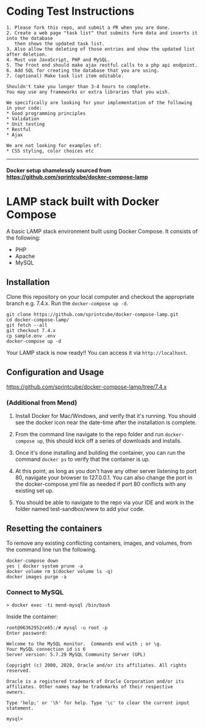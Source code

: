 # Coding Test Instructions

```
1. Please fork this repo, and submit a PR when you are done.
2. Create a web page "task list" that submits form data and inserts it into the database 
   then shows the updated task list. 
3. Also allow the deleting of those entries and show the updated list after deletion.
4. Must use JavaScript, PHP and MySQL.
5. The front end should make ajax restful calls to a php api endpoint.
6. Add SQL for creating the database that you are using.
7. (optional) Make task list item editable.

Shouldn't take you longer than 3-4 hours to complete.
You may use any frameworks or extra libraries that you wish. 

We specifically are looking for your implementation of the following in your code:
* Good programming principles
* Validation
* Unit testing
* Restful 
* Ajax

We are not looking for examples of:
* CSS styling, color choices etc
```

--------

#### Docker setup shamelessly sourced from https://github.com/sprintcube/docker-compose-lamp

# LAMP stack built with Docker Compose

A basic LAMP stack environment built using Docker Compose. It consists of the following:

* PHP
* Apache
* MySQL

## Installation

Clone this repository on your local computer and checkout the appropriate branch e.g. 7.4.x. 
Run the `docker-compose up -d`.

```shell
git clone https://github.com/sprintcube/docker-compose-lamp.git
cd docker-compose-lamp/
git fetch --all
git checkout 7.4.x
cp sample.env .env
docker-compose up -d
```

Your LAMP stack is now ready!! You can access it via `http://localhost`.

## Configuration and Usage

https://github.com/sprintcube/docker-compose-lamp/tree/7.4.x

### (Additional from Mend) 

1. Install Docker for Mac/Windows, and verify that it's running. You should see the docker icon near the date-time after the installation is complete.

2. From the command line navigate to the repo folder and run `docker-compose up`, this should kick off a series of downloads and installs.

3. Once it's done installing and building the container, you can run the command `docker ps` to verify that the container is up.

4. At this point, as long as you don't have any other server listening to port 80, navigate your browser to 127.0.0.1. You can also change the port in the docker-compose.yml file as needed if port 80 conflicts with any existing set up.

5. You should be able to navigate to the repo via your IDE and work in the folder named test-sandbox/www to add your code.

## Resetting the containers
To remove any existing conflicting containers, images, and volumes, from the command line run the following.

```
docker-compose down
yes | docker system prune -a
docker volume rm $(docker volume ls -q)
docker images purge -a
```


### Connect to MySQL

```
> docker exec -ti mend-mysql /bin/bash
```
Inside the container:
```
root@96362952ce65:/# mysql -u root -p 
Enter password: 

Welcome to the MySQL monitor.  Commands end with ; or \g.
Your MySQL connection id is 6
Server version: 5.7.29 MySQL Community Server (GPL)

Copyright (c) 2000, 2020, Oracle and/or its affiliates. All rights reserved.

Oracle is a registered trademark of Oracle Corporation and/or its
affiliates. Other names may be trademarks of their respective
owners.

Type 'help;' or '\h' for help. Type '\c' to clear the current input statement.

mysql>
```


